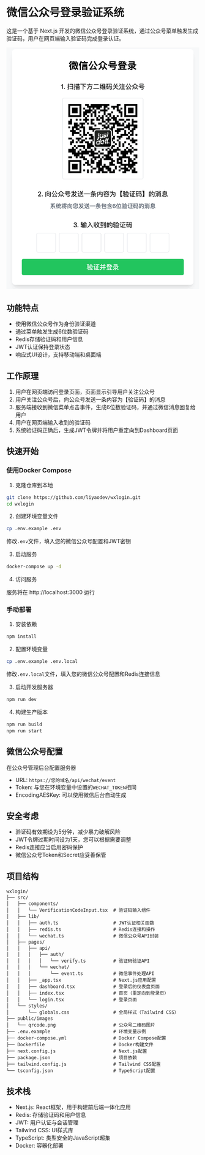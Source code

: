 # 微信公众号登录验证系统

这是一个基于 Next.js 开发的微信公众号登录验证系统，通过公众号菜单触发生成验证码，用户在网页端输入验证码完成登录认证。

![step1](./public/images/step1.png)

## 功能特点

- 使用微信公众号作为身份验证渠道
- 通过菜单触发生成6位数验证码
- Redis存储验证码和用户信息
- JWT认证保持登录状态
- 响应式UI设计，支持移动端和桌面端

## 工作原理

1. 用户在网页端访问登录页面，页面显示引导用户关注公众号
2. 用户关注公众号后，向公众号发送一条内容为【验证码】的消息
3. 服务端接收到微信菜单点击事件，生成6位数验证码，并通过微信消息回复给用户
4. 用户在网页端输入收到的验证码
5. 系统验证码正确后，生成JWT令牌并将用户重定向到Dashboard页面

## 快速开始

### 使用Docker Compose

1. 克隆仓库到本地

```bash
git clone https://github.com/liyaodev/wxlogin.git
cd wxlogin
```

2. 创建环境变量文件

```bash
cp .env.example .env
```

修改`.env`文件，填入您的微信公众号配置和JWT密钥

3. 启动服务

```bash
docker-compose up -d
```

4. 访问服务

服务将在 http://localhost:3000 运行

### 手动部署

1. 安装依赖

```bash
npm install
```

2. 配置环境变量

```bash
cp .env.example .env.local
```

修改`.env.local`文件，填入您的微信公众号配置和Redis连接信息

3. 启动开发服务器

```bash
npm run dev
```

4. 构建生产版本

```bash
npm run build
npm run start
```

## 微信公众号配置

在公众号管理后台配置服务器
   - URL: `https://您的域名/api/wechat/event`
   - Token: 与您在环境变量中设置的`WECHAT_TOKEN`相同
   - EncodingAESKey: 可以使用微信后台自动生成

## 安全考虑

- 验证码有效期设为5分钟，减少暴力破解风险
- JWT令牌过期时间设为1天，您可以根据需要调整
- Redis连接应当启用密码保护
- 微信公众号Token和Secret应妥善保管

## 项目结构

```
wxlogin/
├── src/
│   ├── components/
│   │   └── VerificationCodeInput.tsx  # 验证码输入组件
│   ├── lib/
│   │   ├── auth.ts                    # JWT认证相关函数
│   │   ├── redis.ts                   # Redis连接和操作
│   │   └── wechat.ts                  # 微信公众号API封装
│   ├── pages/
│   │   ├── api/
│   │   │   ├── auth/
│   │   │   │   └── verify.ts          # 验证码验证API
│   │   │   └── wechat/
│   │   │       └── event.ts           # 微信事件处理API
│   │   ├── _app.tsx                   # Next.js应用配置
│   │   ├── dashboard.tsx              # 登录后的仪表盘页面
│   │   ├── index.tsx                  # 首页（重定向到登录页）
│   │   └── login.tsx                  # 登录页面
│   └── styles/
│       └── globals.css                # 全局样式（Tailwind CSS）
├── public/images
│   └── qrcode.png                     # 公众号二维码图片
├── .env.example                       # 环境变量示例
├── docker-compose.yml                 # Docker Compose配置
├── Dockerfile                         # Docker构建文件
├── next.config.js                     # Next.js配置
├── package.json                       # 项目依赖
├── tailwind.config.js                 # Tailwind CSS配置
└── tsconfig.json                      # TypeScript配置
```

## 技术栈

- Next.js: React框架，用于构建前后端一体化应用
- Redis: 存储验证码和用户信息
- JWT: 用户认证与会话管理
- Tailwind CSS: UI样式库
- TypeScript: 类型安全的JavaScript超集
- Docker: 容器化部署

